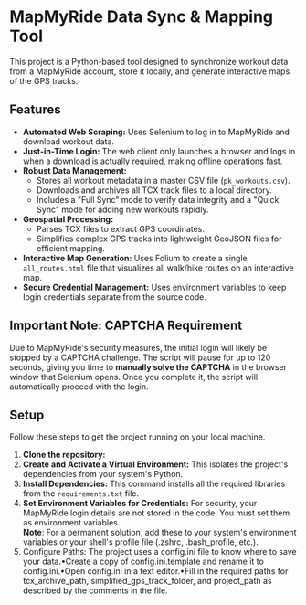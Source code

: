 # MapMyRide Data Sync & Mapping Tool

This project is a Python-based tool designed to synchronize workout data from a MapMyRide account, store it locally, and generate interactive maps of the GPS tracks.

## Features

- **Automated Web Scraping:** Uses Selenium to log in to MapMyRide and download workout data.
- **Just-in-Time Login:** The web client only launches a browser and logs in when a download is actually required, making offline operations fast.
- **Robust Data Management:**
    - Stores all workout metadata in a master CSV file (`pk_workouts.csv`).
    - Downloads and archives all TCX track files to a local directory.
    - Includes a "Full Sync" mode to verify data integrity and a "Quick Sync" mode for adding new workouts rapidly.
- **Geospatial Processing:**
    - Parses TCX files to extract GPS coordinates.
    - Simplifies complex GPS tracks into lightweight GeoJSON files for efficient mapping.
- **Interactive Map Generation:** Uses Folium to create a single `all_routes.html` file that visualizes all walk/hike routes on an interactive map.
- **Secure Credential Management:** Uses environment variables to keep login credentials separate from the source code.

## Important Note: CAPTCHA Requirement

Due to MapMyRide's security measures, the initial login will likely be stopped by a CAPTCHA challenge. The script will pause for up to 120 seconds, giving you time to **manually solve the CAPTCHA** in the browser window that Selenium opens. Once you complete it, the script will automatically proceed with the login.

## Setup

Follow these steps to get the project running on your local machine.

1.  **Clone the repository:**
2.  **Create and Activate a Virtual Environment:**
    This isolates the project's dependencies from your system's Python.
3.  **Install Dependencies:**
    This command installs all the required libraries from the `requirements.txt` file.
4. **Set Environment Variables for Credentials:** For security, your MapMyRide login details are not stored in the code. You must set them as environment variables.  
**Note**: For a permanent solution, add these to your system's environment variables or your shell's profile file (.zshrc, .bash_profile, etc.).
5. Configure Paths: The project uses a config.ini file to know where to save your data.•Create a copy of config.ini.template and rename it to config.ini.•Open config.ini in a text editor.•Fill in the required paths for tcx_archive_path, simplified_gps_track_folder, and project_path as described by the comments in the file.
       